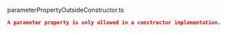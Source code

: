 parameterPropertyOutsideConstructor.ts
```json
A parameter property is only allowed in a constructor implementation.
```
